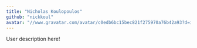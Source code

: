 ```yaml
---
title: "Nicholas Koulopoulos"
github: "nickkoul"
avatar: "//www.gravatar.com/avatar/c0edb6bc15bec821f275970a76b42a93?d=identicon"
---
```


User description here!
